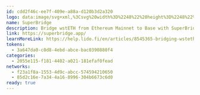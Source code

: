 ```yaml
---
id: cdd2f46c-ee7f-409e-a88a-d120b3d2a320
logo: data:image/svg+xml,%3Csvg%20width%3D%2248%22%20height%3D%2248%22%20viewBox%3D%220%200%2048%2048%22%20fill%3D%22none%22%20xmlns%3D%22http%3A%2F%2Fwww.w3.org%2F2000%2Fsvg%22%3E%0A%3Cg%20clip-path%3D%22url(%23clip0_14592_3220)%22%3E%0A%3Cpath%20d%3D%22M24%200C37.254%200%2048%2010.746%2048%2024C48%2037.254%2037.254%2048%2024%2048C10.746%2048%200%2037.254%200%2024C0%2010.746%2010.746%200%2024%200Z%22%20fill%3D%22%23C1ACEF%22%2F%3E%0A%3Cg%20clip-path%3D%22url(%23clip1_14592_3220)%22%3E%0A%3Cpath%20d%3D%22M19.5%2014.5C21.0063%2016.6087%2020.3383%2018.2827%2019.4183%2019.2654L21%2018H24C23.8333%2018%2023.8%2017.2999%2025%2014.5C26.2%2011.7%2029.5%2012.6666%2031%2013.4999L38.5%2022.4999C37%2025.6666%2033.2%2032.0999%2030%2032.4999C26.8%2032.8999%2025.3333%2030.9999%2025%2029.9999L23%2028.9999L21.5%2032.4999H15.5C14%2031.1666%2010.5%2027.9999%208.50003%2025.9999C6.50003%2023.9999%206.6667%2022.4999%207.00003%2021.9999L11%2015.5C13%2014%2017.5%2011.7%2019.5%2014.5Z%22%20fill%3D%22white%22%2F%3E%0A%3Cpath%20d%3D%22M14.06%2033.67L7.66%2026.43C6.92%2025.59%206%2024.11%206%2022.49C6%2020.87%206.93%2019.39%207.66%2018.55L11.27%2014.47C12.65%2012.92%2014.23%2012%2015.97%2012C17.35%2012%2018.53%2012.49%2019.42%2013.3C20.43%2014.23%2021.06%2015.55%2021.14%2016.98H23.27C23.35%2014.36%2025.39%2012%2028.46%2012C30.2%2012%2031.78%2012.92%2033.16%2014.47L39.83%2022.03C40.68%2022.99%2041.62%2024.34%2041.62%2025.95C41.62%2027.44%2040.66%2028.8%2039.96%2029.59L36.35%2033.67C34.97%2035.22%2033.39%2036.14%2031.65%2036.14C30.02%2036.14%2027.82%2035.21%2026.91%2032.76C25.88%2032.46%2025.14%2031.99%2024.35%2031.07C24.27%2033.84%2022.23%2036.15%2019.16%2036.15C17.26%2036.15%2015.49%2035.3%2014.07%2033.68H14.06V33.67ZM8.84%2025.38L12.45%2029.46C13.57%2030.72%2014.74%2031.39%2015.96%2031.39C18.17%2031.39%2019.57%2029.71%2019.57%2027.88C19.57%2026.73%2018.86%2026.19%2017.97%2025.57C17.76%2025.43%2017.61%2025.17%2017.61%2024.91C17.61%2024.48%2017.96%2024.12%2018.38%2024.12C18.55%2024.12%2018.74%2024.18%2018.97%2024.33C19.65%2024.74%2020.54%2025.64%2020.88%2026.42H23.54C23.89%2025.65%2024.77%2024.74%2025.45%2024.33C25.67%2024.19%2025.86%2024.12%2026.04%2024.12C26.47%2024.12%2026.81%2024.48%2026.81%2024.91C26.81%2025.18%2026.65%2025.43%2026.45%2025.57C25.56%2026.19%2024.85%2026.72%2024.85%2027.88C24.85%2029.71%2026.24%2031.39%2028.46%2031.39C29.68%2031.39%2030.85%2030.73%2031.97%2029.46L35.58%2025.38C36.17%2024.72%2036.84%2023.58%2036.84%2022.49C36.84%2021.4%2036.16%2020.26%2035.58%2019.6L31.97%2015.52C30.85%2014.26%2029.68%2013.59%2028.46%2013.59C26.25%2013.59%2024.85%2015.27%2024.85%2017.1C24.85%2018.25%2025.56%2018.79%2026.45%2019.41C26.66%2019.55%2026.81%2019.81%2026.81%2020.07C26.81%2020.5%2026.46%2020.86%2026.04%2020.86C25.87%2020.86%2025.68%2020.8%2025.45%2020.65C24.77%2020.24%2023.88%2019.34%2023.54%2018.56H20.88C20.53%2019.33%2019.65%2020.24%2018.97%2020.65C18.75%2020.79%2018.56%2020.86%2018.38%2020.86C17.95%2020.86%2017.61%2020.5%2017.61%2020.07C17.61%2019.8%2017.77%2019.55%2017.97%2019.41C18.86%2018.79%2019.57%2018.26%2019.57%2017.1C19.57%2015.27%2018.18%2013.59%2015.96%2013.59C14.74%2013.59%2013.57%2014.25%2012.45%2015.52L8.84%2019.6C8.25%2020.26%207.58%2021.4%207.58%2022.49C7.58%2023.58%208.26%2024.72%208.84%2025.38ZM11.86%2018L13.52%2016.15C13.87%2015.77%2014.39%2015.71%2014.72%2016.02C15.07%2016.3%2015%2016.83%2014.72%2017.16L13.06%2019.04C12.73%2019.4%2012.19%2019.44%2011.86%2019.15C11.51%2018.85%2011.58%2018.31%2011.86%2018ZM27.58%2014.96C27.69%2014.91%2027.82%2014.9%2027.93%2014.88C28.45%2014.85%2028.83%2015.18%2028.85%2015.67C28.87%2016.03%2028.61%2016.37%2028.25%2016.44C28.04%2016.47%2027.98%2016.58%2027.95%2016.77C27.92%2017.12%2027.6%2017.39%2027.22%2017.4C26.75%2017.42%2026.4%2017.07%2026.38%2016.59C26.38%2015.82%2026.9%2015.18%2027.58%2014.95V14.96Z%22%20fill%3D%22%23242327%22%2F%3E%0A%3C%2Fg%3E%0A%3C%2Fg%3E%0A%3Cdefs%3E%0A%3CclipPath%20id%3D%22clip0_14592_3220%22%3E%0A%3Crect%20width%3D%2248%22%20height%3D%2248%22%20fill%3D%22white%22%2F%3E%0A%3C%2FclipPath%3E%0A%3CclipPath%20id%3D%22clip1_14592_3220%22%3E%0A%3Crect%20width%3D%2235.62%22%20height%3D%2224.15%22%20fill%3D%22white%22%20transform%3D%22translate(6%2012)%22%2F%3E%0A%3C%2FclipPath%3E%0A%3C%2Fdefs%3E%0A%3C%2Fsvg%3E%0A
name: SuperBridge
description: Bridge wstETH from Ethereum Mainnet to Base with SuperBridge’s bridging UI.
link: https://superbridge.app/
learnMoreLink: https://help.lido.fi/en/articles/8545365-bridging-wsteth-to-base
tokens:
  - 3a647da0-c0d8-4ebd-abce-bac0390880f4
categories:
  - 2055e115-f181-4402-a021-181efaf0fead
networks:
  - f23a1f8a-1553-4d9c-abcc-574594210650
  - 85d2c16e-7a34-4a16-8996-304b6673c6d0
ready: true
---
```

